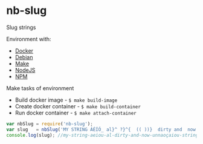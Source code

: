 # nb-slug
Slug strings

Environment with:

* [Docker](https://docs.docker.com/)
* [Debian](https://www.debian.org/releases/stable/)
* [Make](http://www.gnu.org/software/make/manual/make.html#Running)
* [NodeJS](https://nodejs.org/dist/latest-v4.x/docs/api/)
* [NPM](https://www.npmjs.com/package/ns-slug)

Make tasks of environment

* Build docker image - ```$ make build-image```
* Create docker container - ```$ make build-container```
* Run docker container - ```$ make attach-container```

```js
var nbSlug = require('nb-slug');
var slug   = nbSlug('MY STRING ÁÉÍÓ_ al}^ ?}^{  (( ))}  dirty and  now ÚŃÑÃÕÇÂÎÔÛ STRING clear')
console.log(slug); //my-string-aeiou-al-dirty-and-now-unnaoçaiou-string-clear
```
